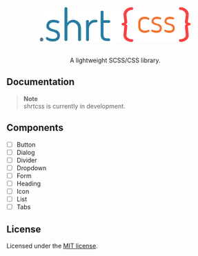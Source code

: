 <br />
<div align="center">
  <img src="https://raw.githubusercontent.com/jrson83/shrtcss/main/.github/assets/shrtcss-logo.png" alt="shrtcss Logo" />
</div>
<br />
<p align="center">A lightweight SCSS/CSS library.</p>

## Documentation

> **Note**  
> shrtcss is currently in development.

## Components

- [ ] Button
- [ ] Dialog
- [ ] Divider
- [ ] Dropdown
- [ ] Form
- [ ] Heading
- [ ] Icon
- [ ] List
- [ ] Tabs

## License

Licensed under the [MIT license](https://github.com/jrson83/shrtcss/blob/main/LICENSE).
